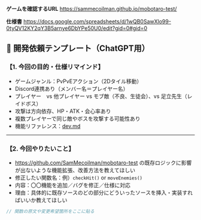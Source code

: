 **ゲームを確認するURL**
https://sammecoilman.github.io/mobotaro-test/

**仕様書**
https://docs.google.com/spreadsheets/d/1wQB0SawXlo99-0tyQV12KY2qY3B5arnye6DbYPe50U0/edit?gid=0#gid=0


## 🧾 開発依頼テンプレート（ChatGPT用）

### 【1. 今回の目的・仕様リマインド】

- ゲームジャンル：PvPvEアクション（2Dタイル移動）
- Discord連携あり（メンバー名＝プレイヤー名）
- プレイヤー　vs 他プレイヤー vs モブ敵（不良、生徒会）、vs 足立先生（レイドボス）
- 攻撃は方向依存、HP・ATK・会心率あり
- 複数プレイヤーで同じ敵やボスを攻撃する可能性あり
- 機能リファレンス：[dev.md](https://github.com/SamMecoilman/mobotaro-test/blob/main/dev.md)
---

### 【2. 今回やりたいこと】
- https://github.com/SamMecoilman/mobotaro-test の既存ロジックに影響が出ないような機能拡張、改善方法を教えてほしい
- 修正したい関数名：例）`checkHit()` or `moveEnemies()`
- 内容：〇〇機能を追加／バグを修正／仕様に対応
- 理由：具体的に既存ソースのどの部分にどういったソースを挿入・実装すればいいか教えてほしい

```js
// 関数の原文や変更希望箇所をここに貼る
